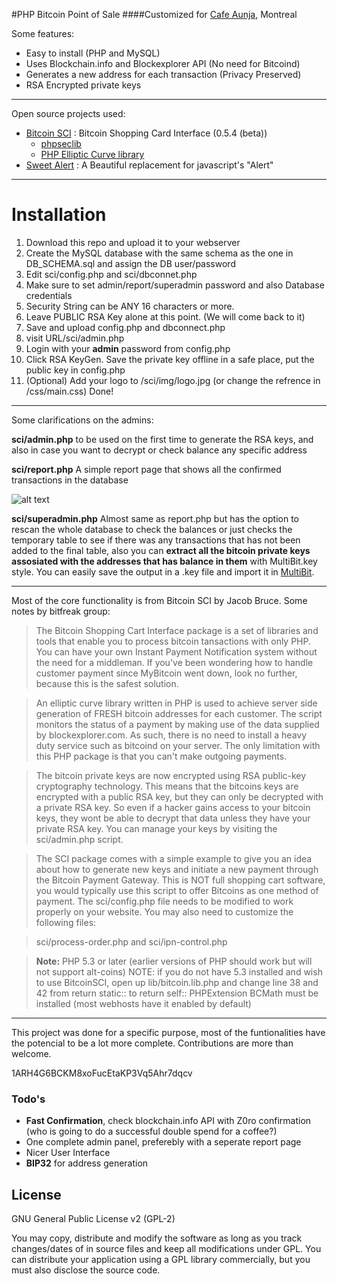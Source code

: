 #PHP Bitcoin Point of Sale 
####Customized for [Cafe Aunja], Montreal


Some features:
* Easy to install (PHP and MySQL)
* Uses Blockchain.info and Blockexplorer API (No need for Bitcoind)
* Generates a new address for each transaction (Privacy Preserved)
* RSA Encrypted private keys


----------------------------------------
Open source projects used:
* [Bitcoin SCI] : Bitcoin Shopping Card Interface (0.5.4 (beta))
    -   [phpseclib]
    -   [PHP Elliptic Curve library]
* [Sweet Alert] : A Beautiful replacement for javascript's "Alert"

------------------
Installation
===
1. Download this repo and upload it to your webserver
2. Create the MySQL database with the same schema as the one in DB_SCHEMA.sql and assign the DB user/password
3. Edit sci/config.php and sci/dbconnet.php
  1. Make sure to set admin/report/superadmin password and also Database credentials
  2. Security String can be ANY 16 characters or more.
  3. Leave PUBLIC RSA Key alone at this point. (We will come back to it)
  4. Save and upload config.php and dbconnect.php
4. visit URL/sci/admin.php
5. Login with your __admin__ password from config.php
6. Click RSA KeyGen. Save the private key offline in a safe place, put the public key in config.php
7. (Optional) Add your logo to /sci/img/logo.jpg (or change the refrence in /css/main.css)
Done!

----------------------------
Some clarifications on the admins:

**sci/admin.php**
to be used on the first time to generate the RSA keys, and also in case you want to decrypt or check balance any specific address

**sci/report.php**
A simple report page that shows all the confirmed transactions in the database

![alt text](https://github.com/shayanb/Bitcoin-PoS-PHP/raw/master/docs/report.png "Report Page")

**sci/superadmin.php**
Almost same as report.php but has the option to rescan the whole database to check the balances or just checks the temporary table to see if there was any transactions that has not been added to the final table, also you can __extract all the bitcoin private keys assosiated with the addresses that has balance in them__ with MultiBit.key style.
You can easily save the output in a .key file and import it in [MultiBit].

------------
Most of the core functionality is from Bitcoin SCI by Jacob Bruce.
Some notes by bitfreak group:
>The Bitcoin Shopping Cart Interface package is a set of libraries and tools that     enable you to process bitcoin tansactions with only PHP. You can have your own Instant Payment Notification system without the need for a middleman. If you've been wondering how to handle customer payment since MyBitcoin went down, look no further, because this is the safest solution.

>An elliptic curve library written in PHP is used to achieve server side generation of FRESH bitcoin addresses for each customer. The script monitors the status of a payment by making use of the data supplied by blockexplorer.com. As such, there is no need to install a heavy duty service such as bitcoind on your server. The only limitation with this PHP package is that you can't make outgoing payments.

>The bitcoin private keys are now encrypted using RSA public-key cryptography technology. This means that the bitcoins keys are encrypted with a public RSA key, but they can only be decrypted with a private RSA key. So even if a hacker gains access to your bitcoin keys, they wont be able to decrypt that data unless they have your private RSA key. You can manage your keys by visiting the sci/admin.php script.

>The SCI package comes with a simple example to give you an idea about how to generate new keys and initiate a new payment through the Bitcoin Payment Gateway. This is NOT full shopping cart software, you would typically use this script to offer Bitcoins as one method of payment. The sci/config.php file needs to be modified to work properly on your website. You may also need to customize the following files:

>sci/process-order.php and 
>sci/ipn-control.php

>**Note:** PHP 5.3 or later (earlier versions of PHP should work but will not support alt-coins)
NOTE: if you do not have 5.3 installed and wish to use BitcoinSCI, open up lib/bitcoin.lib.php and change line 38 and 42 from return static:: to return self::
PHPExtension BCMath must be installed (most webhosts have it enabled by default)

----------------------------------------------
This project was done for a specific purpose, most of the funtionalities have the potencial to be a lot more complete. 
Contributions are more than welcome.

1ARH4G6BCKM8xoFucEtaKP3Vq5Ahr7dqcv

### Todo's

 - __Fast Confirmation__, check blockchain.info API with Z0ro confirmation (who is going to do a successful double spend for a coffee?)
 - One complete admin panel, preferebly with a seperate report page
 - Nicer User Interface
 - __BIP32__ for address generation

License
----

GNU General Public License v2 (GPL-2)

You may copy, distribute and modify the software as long as you track changes/dates of in source files and keep all modifications under GPL. You can distribute your application using a GPL library commercially, but you must also disclose the source code.

[Bitcoin SCI]:http://bitfreak.info/?page=tools&t=bitsci
[Sweet Alert]:http://tristanedwards.me/sweetalert
[phpseclib]:http://phpseclib.sourceforge.net/
[PHP Elliptic Curve library]:http://matejdanter.com/
[Cafe Aunja]:http://blog.theshayan.com/2014/10/23/have-your-coffee-with-bitcoin/
[Multibit]: https://multibit.org/
